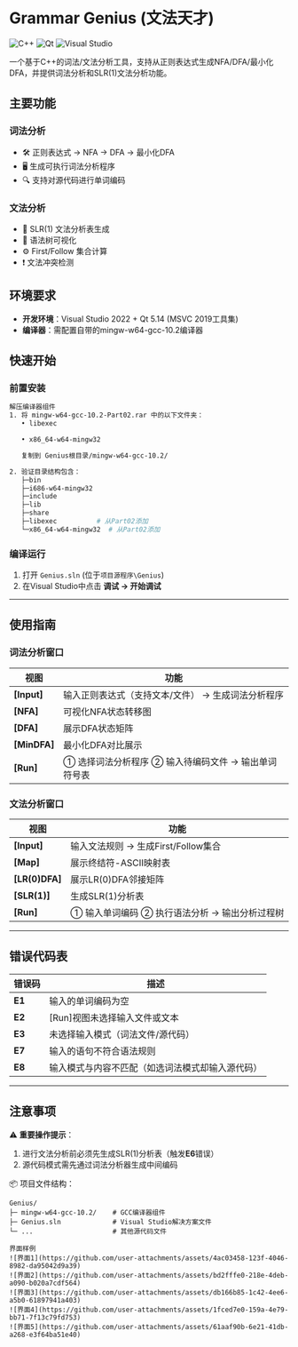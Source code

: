 # Grammar Genius (文法天才)

![C++](https://img.shields.io/badge/C++-17-blue?logo=cplusplus)
![Qt](https://img.shields.io/badge/Qt-5.14-green?logo=qt)
![Visual Studio](https://img.shields.io/badge/Visual%20Studio-2022-purple?logo=visual-studio)

一个基于C++的词法/文法分析工具，支持从正则表达式生成NFA/DFA/最小化DFA，并提供词法分析和SLR(1)文法分析功能。

## 主要功能

### 词法分析
- 🛠️ 正则表达式 → NFA → DFA → 最小化DFA
- 🖥️ 生成可执行词法分析程序
- 🔍 支持对源代码进行单词编码

### 文法分析
- 📜 SLR(1) 文法分析表生成
- 🌳 语法树可视化
- ⚙️ First/Follow 集合计算
- ❗ 文法冲突检测

## 环境要求
- **开发环境**：Visual Studio 2022 + Qt 5.14 (MSVC 2019工具集)
- **编译器**：需配置自带的mingw-w64-gcc-10.2编译器

## 快速开始

### 前置安装
```bash
解压编译器组件
1. 将 mingw-w64-gcc-10.2-Part02.rar 中的以下文件夹：
   • libexec

   • x86_64-w64-mingw32

   复制到 Genius根目录/mingw-w64-gcc-10.2/

2. 验证目录结构包含：
   ├─bin
   ├─i686-w64-mingw32
   ├─include
   ├─lib
   ├─share
   ├─libexec          # 从Part02添加
   └─x86_64-w64-mingw32  # 从Part02添加
```

### 编译运行
1. 打开 `Genius.sln` (位于`项目源程序\Genius`)
2. 在Visual Studio中点击 **调试 → 开始调试**

---

## 使用指南

### 词法分析窗口
| 视图         | 功能                                                                 |
|--------------|----------------------------------------------------------------------|
| **[Input]**  | 输入正则表达式（支持文本/文件） → 生成词法分析程序                   |
| **[NFA]**    | 可视化NFA状态转移图                                                 |
| **[DFA]**    | 展示DFA状态矩阵                                                     |
| **[MinDFA]** | 最小化DFA对比展示                                                   |
| **[Run]**    | ① 选择词法分析程序 ② 输入待编码文件 → 输出单词符号表                |

### 文法分析窗口
| 视图             | 功能                                                                 |
|------------------|----------------------------------------------------------------------|
| **[Input]**      | 输入文法规则 → 生成First/Follow集合                                 |
| **[Map]**        | 展示终结符-ASCII映射表                                              |
| **[LR(0)DFA]**   | 展示LR(0)DFA邻接矩阵                                                |
| **[SLR(1)]**     | 生成SLR(1)分析表                                                    |
| **[Run]**        | ① 输入单词编码 ② 执行语法分析 → 输出分析过程树                      |

---

## 错误代码表
| 错误码 | 描述                                                                 |
|--------|----------------------------------------------------------------------|
| **E1** | 输入的单词编码为空                                                  |
| **E2** | [Run]视图未选择输入文件或文本                                        |
| **E3** | 未选择输入模式（词法文件/源代码）                                    |
| **E7** | 输入的语句不符合语法规则                                            |
| **E8** | 输入模式与内容不匹配（如选词法模式却输入源代码）                     |

---

## 注意事项
⚠️ **重要操作提示**：
1. 进行文法分析前必须先生成SLR(1)分析表（触发**E6**错误）
2. 源代码模式需先通过词法分析器生成中间编码

📦 项目文件结构：
```
Genius/
├─ mingw-w64-gcc-10.2/    # GCC编译器组件
├─ Genius.sln             # Visual Studio解决方案文件
└─ ...                    # 其他源代码文件

界面样例
![界面1](https://github.com/user-attachments/assets/4ac03458-123f-4046-8982-da95042d9a39)
![界面2](https://github.com/user-attachments/assets/bd2fffe0-218e-4deb-a090-b020a7cdf564)
![界面3](https://github.com/user-attachments/assets/db166b85-1c42-4ee6-a5b0-61897941a403)
![界面4](https://github.com/user-attachments/assets/1fced7e0-159a-4e79-bb71-7f13c79fd753)
![界面5](https://github.com/user-attachments/assets/61aaf90b-6e21-41db-a268-e3f64ba51e40)

